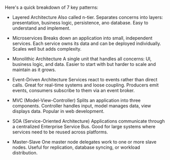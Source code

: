 Here's a quick breakdown of 7 key patterns:

- Layered Architecture
Also called n-tier. Separates concerns into layers: presentation, business logic, persistence, ano database. Easy to understand and implement.

- Microservices
Breaks down an application into small, independent services. Each service owns its data and can be deployed individually. Scales well but adds complexity.

- Monolithic Architecture
A single unit that handles all concerns: Ul, business logic, and data. Easier to start with but harder to scale and maintain as it grows.

- Event-Driven Architecture
Services react to events rather than direct calls.
Great for real-time systems and loose coupling.
Producers emit events, consumers subscribe to them via an event broker.

- MVC (Model-View-Controller)
Splits an application into three components. Controller handles input, model manages data, view displays data. Popular in web development.

- SOA (Service-Oriented Architecture)
Applications communicate through a centralized
Enterprise Service Bus. Good for large systems where services need to be reused across platforms.

- Master-Slave
One master node delegates work to one or more slave nodes. Useful for replication, database syncing, or workload distribution.
